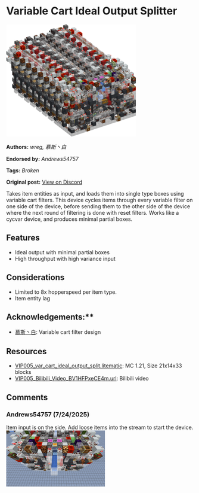 # Variable Cart Ideal Output Splitter
<img alt="area_render_98_.png" src="images/area_render_98_.png?raw=1" height="300px">

**Authors:** *wreg, 慕斯丶白*

**Endorsed by:** *Andrews54757*

**Tags:** *Broken*

**Original post:** [View on Discord](https://discord.com/channels/1375556143186837695/1397833391767818270)

Takes item entities as input, and loads them into single type boxes using variable cart filters. This device cycles items through every variable filter on one side of the device, before sending them to the other side of the device where the next round of filtering is done with reset filters. Works like a cycvar device, and produces minimal partial boxes.
## Features
- Ideal output with minimal partial boxes
- High throughput with high variance input
## Considerations
- Limited to 8x hopperspeed per item type.
- Item entity lag

## Acknowledgements:**
- [慕斯丶白](https://space.bilibili.com/8134012): Variable cart filter design

## Resources
- [VIP005_var_cart_ideal_output_split.litematic](attachments/VIP005_var_cart_ideal_output_split.litematic): MC 1.21, Size 21x14x33 blocks
- [VIP005_Bilibili_Video_BV1HFPxeCE4m.url](https://www.bilibili.com/video/BV1HFPxeCE4m/): Bilibili video

## Comments

### Andrews54757 (7/24/2025)
Item input is on the side. Add loose items into the stream to start the device.
<img alt="image.png" src="comments_attachments/1397834495616618526-image.png?raw=1" height="150px">

